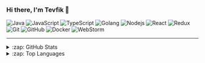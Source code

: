 <h3>Hi there, I'm Tevfik 👋</h4>

<!-- ![visitors](https://visitor-badge.glitch.me/badge?page_id=mtevfik41.mtevfik41) -->

![Java](https://img.shields.io/badge/-Java-orange?style=flat-square&logo=java)
![JavaScript](https://img.shields.io/badge/-JavaScript-black?style=flat-square&logo=javascript)
![TypeScript](https://img.shields.io/badge/-TypeScript-black?style=flat-square&logo=typescript)
![Golang](https://img.shields.io/badge/-Golang-black?style=flat-square&logo=go)
![Nodejs](https://img.shields.io/badge/-Node.js-black?style=flat-square&logo=Node.js)
![React](https://img.shields.io/badge/-React-black?style=flat-square&logo=react)
![Redux](https://img.shields.io/badge/-Redux-black?style=flat-square&logo=redux)
![Git](https://img.shields.io/badge/-Git-black?style=flat-square&logo=git)
![GitHub](https://img.shields.io/badge/-GitHub-black?style=flat-square&logo=github)
![Docker](https://img.shields.io/badge/-Docker-black?style=flat-square&logo=Docker)
![WebStorm](https://img.shields.io/badge/-WebStorm-black?style=flat-square&logo=WebStorm)

---

<details>
  <summary>:zap: GitHub Stats</summary>

  <img align="left" alt="ktevfik's GitHub Stats" src="https://github-readme-stats.vercel.app/api?username=ktevfik&show_icons=true&hide_border=true&count_private=true&theme=react" />

</details>
<details>
  <summary>:zap: Top Languages</summary>

  <img align="left" alt="ktevfik's GitHub Stats" src="https://github-readme-stats.vercel.app/api/top-langs/?username=ktevfik&show_icons=true&hide_border=true&theme=react&layout=compact&langs_count=8&hide=html,css,scss,makefile,python" />

</details>
